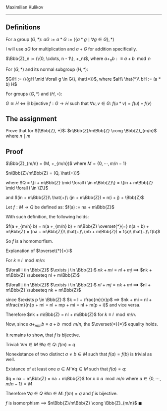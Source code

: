 Maximilian Kulikov

---

## Definitions

For a group $(G, *)$: $aG := a * G := (\{a * g \mid \forall g \in G\}, *)$

I will use $aG$ for multiplication and $a + G$ for addition specifically.

$\Bbb{Z}_n := (\{0, \cdots, n - 1\}, +_n)$, where $a +_n b :\equiv a + b \mod n$

For $(G, *)$ and its normal subgroup $(H, *)$:

$G/H := (\{gH \mid \forall g \in G\}, \hat{*})$, where $aH\ \hat{*}\ bH := (a * b) H$

For groups $(G, *)$ and $(H, \circ)$:

$G \cong H$ $\iff$ $\exists$ bijective $f: G \to H$ such that $\forall u, v \in G:$ $f(u * v) = f(u) \circ f(v)$

## The assignment

Prove that for $(\Bbb{Z}, +)$: $n\Bbb{Z}/m\Bbb{Z} \cong \Bbb{Z}_{m/n}$ where $n \mid m$

## Proof

$\Bbb{Z}_{m/n} = (M, +_{m/n})$ where $M = \{0, \cdots, m/n - 1\}$

$n\Bbb{Z}/m\Bbb{Z} = (Q, \hat{+})$

where $Q = \{i + m\Bbb{Z} \mid \forall i \in n\Bbb{Z}\} = \{in + m\Bbb{Z} \mid \forall i \in \Z\}$

and $(in + m\Bbb{Z})\ \hat{+}\ (jn + m\Bbb{Z}) = n(i + j) + \Bbb{Z}$

Let $f: M \to Q$ be defined as: $f(a) := na + m\Bbb{Z}$

With such definition, the following holds:

$f(a +_{m/n} b) = n(a +_{m/n} b) + m\Bbb{Z} \overset{*}{=} n(a + b) + m\Bbb{Z} = (na + m\Bbb{Z})\ \hat{+}\ (nb + m\Bbb{Z}) = f(a)\ \hat{+}\ f(b)$

So $f$ is a homomorfism.

Explanation of $\overset{*}{=}:$

For $k \equiv l \mod m/n$:

$\forall i \in \Bbb{Z}$ $\exists j \in \Bbb{Z}:$ $nk + mi = nl + mj$ $\implies$ $nk + m\Bbb{Z} \subseteq nl + m\Bbb{Z}$

$\forall j \in \Bbb{Z}$ $\exists i \in \Bbb{Z}:$ $nl + mj = nk + mi$ $\implies$ $nl + m\Bbb{Z} \subseteq nk + m\Bbb{Z}$

since $\exists p \in \Bbb{Z}:$ $k = l + \frac{m}{n}p$ $\implies$ $nk + mi = nl + n\frac{m}{n}p + mi = nl + mp + mi = nl + m(p + i)$ and vice versa.

Therefore $nk + m\Bbb{Z} = nl + m\Bbb{Z}$ for $k \equiv l \mod m/n$.

Now, since $a +_{m/n} b \equiv a + b \mod m/n$, the $\overset{*}{=}$ equality holds.

It remains to show, that $f$ is bijective.

Trivial: $\forall m \in M$ $\exists! q \in Q:$ $f(m) = q$

Nonexistance of two distinct $a \ne b \in M$ such that $f(a) = f(b)$ is trivial as well.

Existance of at least one $a \in M$ $\forall q \in M$ such that $f(a) = q$:

$q = nx + m\Bbb{Z} = na + m\Bbb{Z}$ for $x \equiv a \mod m/n$ where $a \in \{0, \cdots, m/n - 1\} = M$

Therefore $\forall q \in Q$ $\exists! m \in M:$ $f(m) = q$ and $f$ is bijective.

$f$ is isomorphism $\implies$ $n\Bbb{Z}/m\Bbb{Z} \cong \Bbb{Z}_{m/n}$ $\blacksquare$







